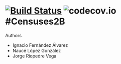 [![Build Status](https://travis-ci.org/Arquisoft/censuses_2b.svg?branch=master)](https://travis-ci.org/Arquisoft/censuses_2b)
![codecov.io](https://codecov.io/github/Arquisoft/censuses_2b/branch.svg?branch=master)
#Censuses2B
=========

Authors

* Ignacio Fernández Álvarez
* Naucé López González
* Jorge Riopedre Vega


